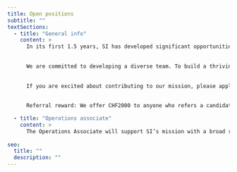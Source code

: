```yaml
---
title: Open positions
subtitle: ""
textSections:
  - title: "General info"
    content: >
      In its first 1.5 years, SI has developed significant opportunities to boost the safe development of emerging technologies. We are now looking for highly dedicated colleagues to build an extraordinary team with. Please, see below for our open positions. If you think you'd be a great fit for another role, do [send in a general application](https://airtable.com/shrmrPRmaSylt2ljL).
      
      
      We are committed to developing a diverse team. To build a thriving and resilient organizational culture, we especially encourage applications from women, gender minorities, people of color, and regions outside of Europe or North America. We are committed to being an equal opportunity employer and will invest heavily into team-building to gain strength from diversity.
      
      
      If you are excited about contributing to our mission, please apply - the first stage should take no more than 30 minutes. The second stage is a work test, the third a series of interviews. The fourth and final stage is a work trial. We pay all candidates CHF60 per hour invested beyond the initial application and cover all eventual travel and accommodation expenses. We will also offer a feedback call to all candidates who make it to the interview round.
      
      
      Referral reward: We offer CHF2000 to anyone who refers a candidate to us that we end up hiring and who would otherwise not have been likely to apply. Get in touch to register your referral: work@simoninstitute.ch

  - title: "Operations associate"
    content: >
      The Operations Associate will support SI’s mission with a broad range of activities. As SI grows, it will be increasingly important for us to put in place operational processes that allow us to expand sustainably and that enhance the team’s productivity and wellbeing. Similarly, putting on well-planned events and communicating our activities will be increasingly important for us to fulfill our goals. [Details >](/jobs/oa)
    
seo:
  title: ""
  description: ""
---
```

